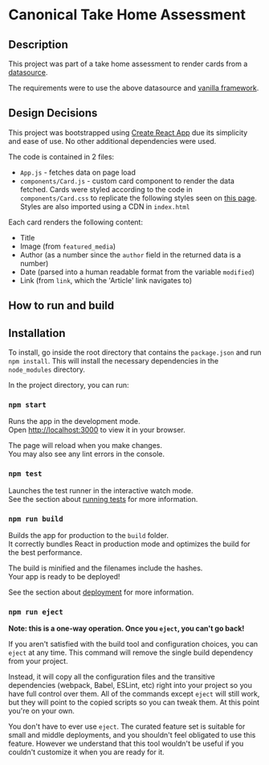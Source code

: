 # Canonical Take Home Assessment

## Description
This project was part of a take home assessment to render cards from a [datasource](people.canonical.com/~anthonydillon/wp-json/wp/v2/posts.json).

The requirements were to use the above datasource and [vanilla framework](vanillaframework.io/docs).

## Design Decisions
This project was bootstrapped using [Create React App](https://github.com/facebook/create-react-app) due its simplicity and ease of use. No other additional dependencies were used.

The code is contained in 2 files: 
* `App.js` - fetches data on page load
* `components/Card.js` - custom card component to render the data fetched. Cards were styled according to the code in `components/Card.css` to replicate the following styles seen on [this page](https://ubuntu.com/blog). Styles are also imported using a CDN in `index.html`

Each card renders the following content:
* Title
* Image (from `featured_media`)
* Author (as a number since the `author` field in the returned data is a number)
* Date (parsed into a human readable format from the variable `modified`)
* Link (from `link`, which the 'Article' link navigates to)

## How to run and build

## Installation

To install, go inside the root directory that contains the `package.json` and run `npm install`. This will install the necessary dependencies in the `node_modules` directory.

In the project directory, you can run:

### `npm start`

Runs the app in the development mode.\
Open [http://localhost:3000](http://localhost:3000) to view it in your browser.

The page will reload when you make changes.\
You may also see any lint errors in the console.

### `npm test`

Launches the test runner in the interactive watch mode.\
See the section about [running tests](https://facebook.github.io/create-react-app/docs/running-tests) for more information.

### `npm run build`

Builds the app for production to the `build` folder.\
It correctly bundles React in production mode and optimizes the build for the best performance.

The build is minified and the filenames include the hashes.\
Your app is ready to be deployed!

See the section about [deployment](https://facebook.github.io/create-react-app/docs/deployment) for more information.

### `npm run eject`

**Note: this is a one-way operation. Once you `eject`, you can't go back!**

If you aren't satisfied with the build tool and configuration choices, you can `eject` at any time. This command will remove the single build dependency from your project.

Instead, it will copy all the configuration files and the transitive dependencies (webpack, Babel, ESLint, etc) right into your project so you have full control over them. All of the commands except `eject` will still work, but they will point to the copied scripts so you can tweak them. At this point you're on your own.

You don't have to ever use `eject`. The curated feature set is suitable for small and middle deployments, and you shouldn't feel obligated to use this feature. However we understand that this tool wouldn't be useful if you couldn't customize it when you are ready for it.
